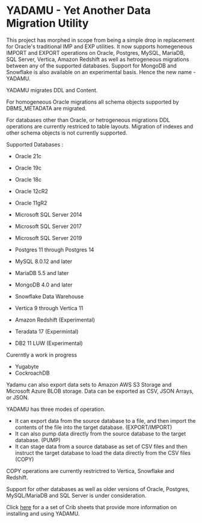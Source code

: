 # YADAMU - Yet Another Data Migration Utility

This project has morphed in scope from being a simple drop in replacement for Oracle's traditional IMP and EXP utilities.
It now supports homegeneous IMPORT and EXPORT operations on Oracle, Postgres, MySQL, MariaDB, SQL Server, Vertica, Amazon Redshift as well as hetrogeneous migrations between any of the supported databases. Support for MongoDB and Snowflake is also available on an experimental basis. Hence the new name - YADAMU. 

YADAMU migrates DDL and Content.

For homogeneous Oracle migrations all schema objects supported by DBMS_METADATA are migrated.

For databases other than Oracle, or hetrogeneous migrations DDL operations are currently restriced to table layouts. Migration of indexes and other schema objects is not currently supported.

Supported Databases :
* Oracle 21c
* Oracle 19c
* Oracle 18c
* Oracle 12cR2
* Oracle 11gR2
* Microsoft SQL Server 2014
* Microsoft SQL Server 2017
* Microsoft SQL Server 2019
* Postgres 11 through Postgres 14
* MySQL 8.0.12 and later
* MariaDB 5.5 and later
* MongoDB 4.0 and later
* Snowflake Data Warehouse
* Vertica 9 through Vertica 11

* Amazon Redshift (Experimental)
* Teradata 17 (Expermintal)
* DB2 11 LUW (Experimental)

Curerntly a work in progress

* Yugabyte
* CockroachDB

Yadamu can also export data sets to Amazon AWS S3 Storage and Microsoft Azure BLOB storage. Data can be exported as CSV, JSON Arrays, or JSON.

YADAMU has three modes of operation. 
* It can export data from the source database to a file, and then import the contents of the file into the target database. (EXPORT/IMPORT)
* It can also pump data directly from the source database to the target database. (PUMP)
* It can stage data from a source database as set of CSV files and then instruct the target database to load the data directly from the CSV files (COPY)

COPY operations are currently restrictred to Vertica, Snowflake and Redshift.

Support for other databases as well as older versions of Oracle, Postgres, MySQL/MariaDB and SQL Server is under consideration.

Click [here](doc/README.md) for a a set of Crib sheets that provide more information on installing and using YADAMU.
